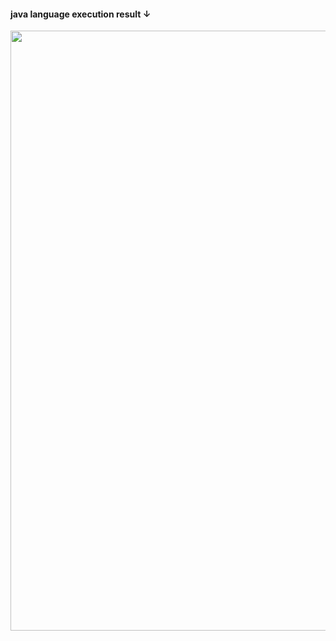 <h4>java language execution result ↓</h4>
<div>
<img width="960" src=https://user-images.githubusercontent.com/71743128/107453568-9092cd00-6b8e-11eb-8c34-6c7b69d4996d.JPG></img>
</div>
